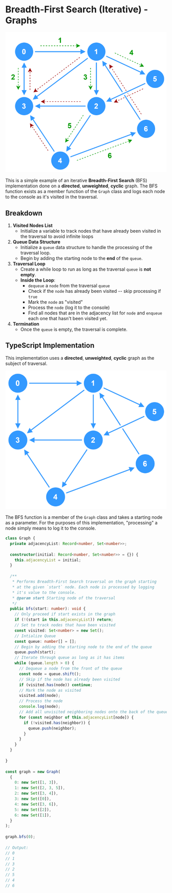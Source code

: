 # Breadth-First Search (Iterative) - Graphs

![bfs-iterative-graph.svg](../_images/bfs-iterative-graph.svg)

This is a simple example of an iterative **Breadth-First Search** (BFS) implementation done on a **directed**, **unweighted**, **cyclic** graph. The BFS function exists as a member function of the `Graph` class and logs each node to the console as it's visited in the traversal.

## Breakdown

1. **Visited Nodes List**
    - Initialize a variable to track nodes that have already been visited in the traversal to avoid infinite loops
2. **Queue Data Structure**
    - Initialize a `queue` data structure to handle the processing of the traversal loop.
    - Begin by adding the starting node to the **end** of the `queue`.
3. **Traversal Loop**
    - Create a while loop to run as long as the traversal `queue` is **not empty**.
    - **Inside the Loop**:
        - `dequeue` a `node` from the traversal `queue`
        - Check if the `node` has already been visited -- skip processing if `true`
        - Mark the `node` as "visited"
        - Process the `node` (log it to the console)
        - Find all nodes that are in the adjacency list for `node` and `enqueue` each one that hasn't been visited yet.
4. **Termination**
    - Once the `queue` is empty, the traversal is complete.


## TypeScript Implementation

This implementation uses a **directed**, **unweighted**, **cyclic** graph as the subject of traversal.

![graph-for-traversals.svg](../_images/graph-for-traversals.svg)

The BFS function is a member of the `Graph` class and takes a starting node as a parameter. For the purposes of this implementation, "processing" a node simply means to log it to the console.

```ts
class Graph {
  private adjacencyList: Record<number, Set<number>>;

  constructor(initial: Record<number, Set<number>> = {}) {
    this.adjacencyList = initial;
  }

  /**
   * Performs Breadth-First Search traversal on the graph starting 
   * at the given `start` node. Each node is processed by logging 
   * it's value to the console.
   * @param start Starting node of the traversal
   */
  public bfs(start: number): void {
    // Only proceed if start exists in the graph
    if (!(start in this.adjacencyList)) return;
    // Set to track nodes that have been visited
    const visited: Set<number> = new Set();
    // Intialize Queue
    const queue: number[] = [];
    // Begin by adding the starting node to the end of the queue
    queue.push(start);
    // Iterate through queue as long as it has items
    while (queue.length > 0) {
      // Dequeue a node from the front of the queue
      const node = queue.shift();
      // Skip if the node has already been visited
      if (visited.has(node)) continue;
      // Mark the node as visited
      visited.add(node);
      // Process the node
      console.log(node);
      // Add all unvisited neighboring nodes onto the back of the queue
      for (const neighbor of this.adjacencyList[node]) {
        if (!visited.has(neighbor)) {
          queue.push(neighbor);
        }
      }
    }
  }

}

const graph = new Graph(
  {
    0: new Set([1, 3]),
    1: new Set([2, 3, 5]),
    2: new Set([3, 4]),
    3: new Set([0]),
    4: new Set([3, 6]),
    5: new Set([2]),
    6: new Set([1]),
  }
);

graph.bfs(0);

// Output:
// 0
// 1
// 3
// 2
// 5
// 4
// 6
```